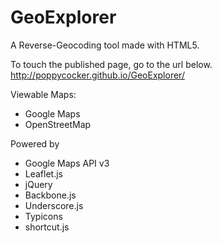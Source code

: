 GeoExplorer
===========

A Reverse-Geocoding tool made with HTML5.

To touch the published page, go to the url below.  
http://poppycocker.github.io/GeoExplorer/

Viewable Maps:
* Google Maps
* OpenStreetMap

Powered by
* Google Maps API v3
* Leaflet.js
* jQuery
* Backbone.js
* Underscore.js
* Typicons
* shortcut.js
